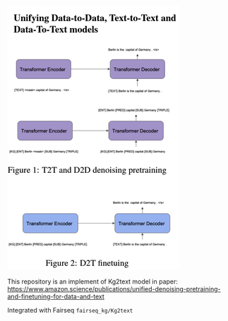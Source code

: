 



![1706824808814](image/README/1706824808814.png)

This repository is an implement of Kg2text model in paper: https://www.amazon.science/publications/unified-denoising-pretraining-and-finetuning-for-data-and-text

Integrated with Fairseq `fairseq_kg/Kg2text`